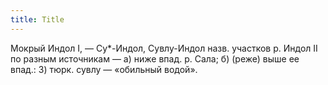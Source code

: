 ```yaml
---
title: Title
---
```


Мокрый Индол I, — Су*-Индол, Сувлу-Индол назв. участков р. Индол II по разным
источникам — а) ниже впад. р. Сала; б) (реже) выше ее впад.: 3) тюрк. сувлу —
«обильный водой».
